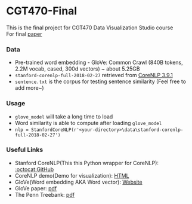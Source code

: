 # CGT470-Final
This is the final project for CGT470 Data Visualization Studio course  
For final [paper](https://docs.google.com/document/d/1glUiuuX4ok9QRnM3CL8wECOl8cdism-H6adzRrq-4pc/edit)  

### Data
  * Pre-trained word embedding - GloVe: Common Crawl (840B tokens, 2.2M vocab, cased, 300d vectors) ~ about 5.25GB
  * `stanford-corenlp-full-2018-02-27` retrieved from [CoreNLP 3.9.1](https://stanfordnlp.github.io/CoreNLP/history.html)
  * `sentence.txt` is the corpus for testing sentence similarity (Feel free to add more~)
  
### Usage
  * `glove_model` will take a long time to load
  * Word similarity is able to compute after loading `glove_model`
  * `nlp = StanfordCoreNLP(r'<your-directory>\data\stanford-corenlp-full-2018-02-27')`

### Useful Links
 * Stanford CoreNLP(This this Python wrapper for CoreNLP):    [:octocat:GitHub](https://github.com/Lynten/stanford-corenlp)
 * CoreNLP demo(Demo for visualization):        [HTML](http://corenlp.run/)
 * GloVe(Word embedding AKA Word vector):               [Website](https://nlp.stanford.edu/projects/glove/)
 * GloVe paper:         [pdf](https://nlp.stanford.edu/pubs/glove.pdf)
 * The Penn Treebank:   [pdf](http://repository.upenn.edu/cgi/viewcontent.cgi?article=1246&context=cis_reports)
